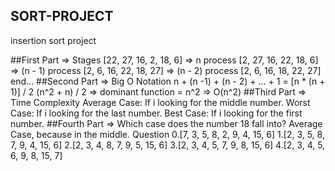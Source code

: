 ## SORT-PROJECT
insertion sort project

##First Part => Stages
[22, 27, 16, 2, 18, 6] => n process
[2, 27, 16, 22, 18, 6] => (n - 1) process
[2, 6, 16, 22, 18, 27] => (n - 2) process
[2, 6, 16, 18, 22, 27] end...
##Second Part => Big O Notation
n + (n -1) + (n - 2) + ... + 1 = [n * (n + 1)] / 2
(n^2 + n) / 2 => dominant function = n^2
=> O(n^2)
##Third Part => Time Complexity
Average Case: If i looking for the middle number.
Worst Case: If i looking for the last number.
Best Case: If i looking for the first number.
##Fourth Part => Which case does the number 18 fall into?
Average Case, because in the middle.
Question
0.[7, 3, 5, 8, 2, 9, 4, 15, 6]
1.[2, 3, 5, 8, 7, 9, 4, 15, 6]
2.[2, 3, 4, 8, 7, 9, 5, 15, 6]
3.[2, 3, 4, 5, 7, 9, 8, 15, 6]
4.[2, 3, 4, 5, 6, 9, 8, 15, 7]
